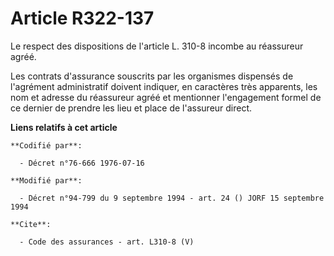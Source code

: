 # Article R322-137

Le respect des dispositions de l'article L. 310-8 incombe au réassureur agréé. 

Les contrats d'assurance souscrits par les organismes dispensés de l'agrément administratif doivent indiquer, en caractères
très apparents, les nom et adresse du réassureur agréé et mentionner l'engagement formel de ce dernier de prendre les lieu et
place de l'assureur direct.

**Liens relatifs à cet article**

	**Codifié par**:

	  - Décret n°76-666 1976-07-16

	**Modifié par**:

	  - Décret n°94-799 du 9 septembre 1994 - art. 24 () JORF 15 septembre 1994

	**Cite**:

	  - Code des assurances - art. L310-8 (V)
